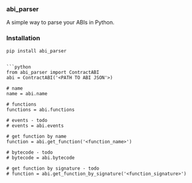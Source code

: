 ### abi_parser

A simple way to parse your ABIs in Python.

### Installation

```bash
pip install abi_parser
```
```

```python
from abi_parser import ContractABI
abi = ContractABI('<PATH TO ABI JSON'>)

# name
name = abi.name

# functions
functions = abi.functions

# events - todo
# events = abi.events

# get function by name
function = abi.get_function('<function_name>')

# bytecode - todo
# bytecode = abi.bytecode

# get function by signature - todo
# function = abi.get_function_by_signature('<function_signature>')
```
